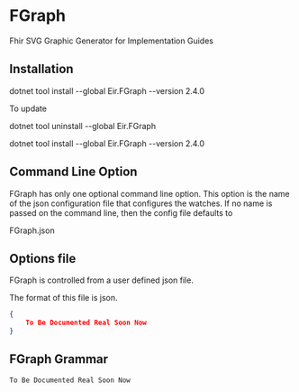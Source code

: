 # FGraph

Fhir SVG Graphic Generator for Implementation Guides

## Installation


dotnet tool install --global Eir.FGraph --version 2.4.0

To update

dotnet tool uninstall --global Eir.FGraph

dotnet tool install --global Eir.FGraph --version 2.4.0


## Command Line Option

FGraph has only one optional command line option. This option is the name of the 
json configuration file that configures the watches.
If no name is passed on the command line, then the config file defaults to

FGraph.json

## Options file

FGraph is controlled from a user defined json file. 

The format of this file is json.

```json
{
	To Be Documented Real Soon Now
}
```

## FGraph Grammar

	To Be Documented Real Soon Now
